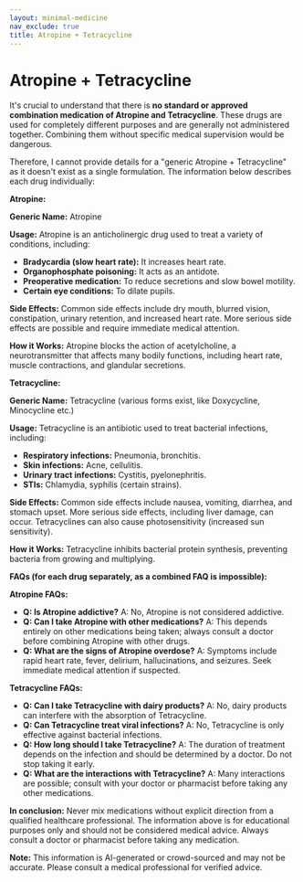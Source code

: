 ```yaml
---
layout: minimal-medicine
nav_exclude: true
title: Atropine + Tetracycline
---
```


# Atropine + Tetracycline

It's crucial to understand that there is **no standard or approved combination medication of Atropine and Tetracycline**.  These drugs are used for completely different purposes and are generally not administered together. Combining them without specific medical supervision would be dangerous.

Therefore, I cannot provide details for a "generic Atropine + Tetracycline" as it doesn't exist as a single formulation.  The information below describes each drug individually:

**Atropine:**

**Generic Name:** Atropine

**Usage:** Atropine is an anticholinergic drug used to treat a variety of conditions, including:

* **Bradycardia (slow heart rate):**  It increases heart rate.
* **Organophosphate poisoning:** It acts as an antidote.
* **Preoperative medication:** To reduce secretions and slow bowel motility.
* **Certain eye conditions:** To dilate pupils.

**Side Effects:** Common side effects include dry mouth, blurred vision, constipation, urinary retention, and increased heart rate.  More serious side effects are possible and require immediate medical attention.

**How it Works:** Atropine blocks the action of acetylcholine, a neurotransmitter that affects many bodily functions, including heart rate, muscle contractions, and glandular secretions.

**Tetracycline:**

**Generic Name:** Tetracycline (various forms exist, like Doxycycline, Minocycline etc.)

**Usage:** Tetracycline is an antibiotic used to treat bacterial infections, including:

* **Respiratory infections:** Pneumonia, bronchitis.
* **Skin infections:** Acne, cellulitis.
* **Urinary tract infections:**  Cystitis, pyelonephritis.
* **STIs:** Chlamydia, syphilis (certain strains).

**Side Effects:** Common side effects include nausea, vomiting, diarrhea, and stomach upset.  More serious side effects, including liver damage, can occur. Tetracyclines can also cause photosensitivity (increased sun sensitivity).

**How it Works:** Tetracycline inhibits bacterial protein synthesis, preventing bacteria from growing and multiplying.

**FAQs (for each drug separately, as a combined FAQ is impossible):**

**Atropine FAQs:**

* **Q: Is Atropine addictive?** A: No, Atropine is not considered addictive.
* **Q: Can I take Atropine with other medications?** A:  This depends entirely on other medications being taken; always consult a doctor before combining Atropine with other drugs.
* **Q: What are the signs of Atropine overdose?** A:  Symptoms include rapid heart rate, fever, delirium, hallucinations, and seizures.  Seek immediate medical attention if suspected.

**Tetracycline FAQs:**

* **Q: Can I take Tetracycline with dairy products?** A: No, dairy products can interfere with the absorption of Tetracycline.
* **Q: Can Tetracycline treat viral infections?** A: No, Tetracycline is only effective against bacterial infections.
* **Q:  How long should I take Tetracycline?** A: The duration of treatment depends on the infection and should be determined by a doctor.  Do not stop taking it early.
* **Q: What are the interactions with Tetracycline?** A: Many interactions are possible; consult with your doctor or pharmacist before taking any other medications.

**In conclusion:**  Never mix medications without explicit direction from a qualified healthcare professional.  The information above is for educational purposes only and should not be considered medical advice.  Always consult a doctor or pharmacist before taking any medication.


**Note:** This information is AI-generated or crowd-sourced and may not be accurate. Please consult a medical professional for verified advice.